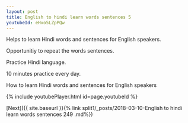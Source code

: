 ```yaml
---
layout: post
title: English to hindi learn words sentences 5 
youtubeId: eHxo5LZpPQw
---
```

 
 
Helps to learn Hindi words and sentences for English speakers.

Opportunitiy to repeat the words sentences. 

Practice Hindi language. 
 
10 minutes practice every day. 
 
How to learn Hindi words and sentences for English speakers 
 
{% include youtubePlayer.html id=page.youtubeId %}
 
 
[Next]({{ site.baseurl }}{% link  split1/_posts/2018-03-10-English to hindi learn words sentences 249 .md%})
 
